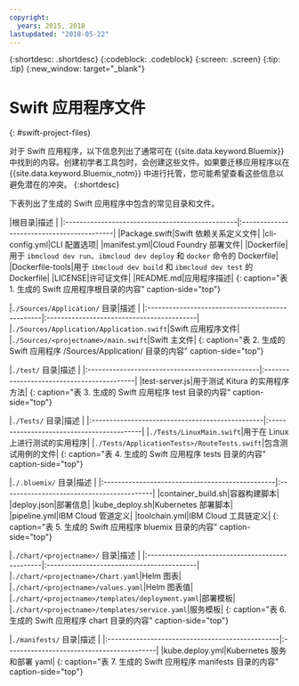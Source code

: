 ```yaml
---
copyright:
  years: 2015, 2018
lastupdated: "2018-05-22"
---
```


{:shortdesc: .shortdesc}
{:codeblock: .codeblock}
{:screen: .screen}
{:tip: .tip}
{:new_window: target="_blank"}

# Swift 应用程序文件
{: #swift-project-files}

对于 Swift 应用程序，以下信息列出了通常可在 {{site.data.keyword.Bluemix}} 中找到的内容。创建初学者工具包时，会创建这些文件。如果要迁移应用程序以在 {{site.data.keyword.Bluemix_notm}} 中进行托管，您可能希望查看这些信息以避免潜在的冲突。
{:shortdesc}

下表列出了生成的 Swift 应用程序中包含的常见目录和文件。

|根目录|描述
|
|:------------------------------------------------|:------------------------------------------|
|Package.swift|Swift 依赖关系定义文件|
|cli-config.yml|CLI 配置选项|
|manifest.yml|Cloud Foundry 部署文件|
|Dockerfile|用于 `ibmcloud dev run`、`ibmcloud dev deploy` 和 `docker` 命令的 Dockerfile|
|Dockerfile-tools|用于 `ibmcloud dev build` 和 `ibmcloud dev test` 的 Dockerfile|
|LICENSE|许可证文件|
|README.md|应用程序描述|
{: caption="表 1. 生成的 Swift 应用程序根目录的内容" caption-side="top"}

|`./Sources/Application/` 目录|描述
|
|:------------------------------------------------|:------------------------------------------|
|`./Sources/Application/Application.swift`|Swift 应用程序文件|
|`./Sources/<projectname>/main.swift`|Swift 主文件|
{: caption="表 2. 生成的 Swift 应用程序 /Sources/Application/ 目录的内容" caption-side="top"}

|`./test/` 目录|描述
|
|:------------------------------------------------|:------------------------------------------|
|test-server.js|用于测试 Kitura 的实用程序方法|
{: caption="表 3. 生成的 Swift 应用程序 test 目录的内容" caption-side="top"}

|`./Tests/` 目录|描述
|
|:------------------------------------------------|:------------------------------------------|
|`./Tests/LinuxMain.swift`|用于在 Linux 上进行测试的实用程序|
|`./Tests/ApplicationTests>/RouteTests.swift`|包含测试用例的文件|
{: caption="表 4. 生成的 Swift 应用程序 tests 目录的内容" caption-side="top"}

|`./.bluemix/` 目录|描述
|
|:------------------------------------------------|:------------------------------------------|
|container_build.sh|容器构建脚本|
|deploy.json|部署信息|
|kube_deploy.sh|Kubernetes 部署脚本|
|pipeline.yml|IBM Cloud 管道定义|
|toolchain.yml|IBM Cloud 工具链定义|
{: caption="表 5. 生成的 Swift 应用程序 bluemix 目录的内容" caption-side="top"}

|`./chart/<projectname>/` 目录|描述
|
|:------------------------------------------------|:------------------------------------------|
|`./chart/<projectname>/Chart.yaml`|Helm 图表|
|`./chart/<projectname>/values.yaml`|Helm 图表值|
|`./chart/<projectname>/templates/deployment.yaml`|部署模板|
|`./chart/<projectname>/templates/service.yaml`|服务模板|
{: caption="表 6. 生成的 Swift 应用程序 chart 目录的内容" caption-side="top"}

|`./manifests/` 目录|描述
|
|:------------------------------------------------|:------------------------------------------|
|kube.deploy.yml|Kubernetes 服务和部署 yaml|
{: caption="表 7. 生成的 Swift 应用程序 manifests 目录的内容" caption-side="top"}

